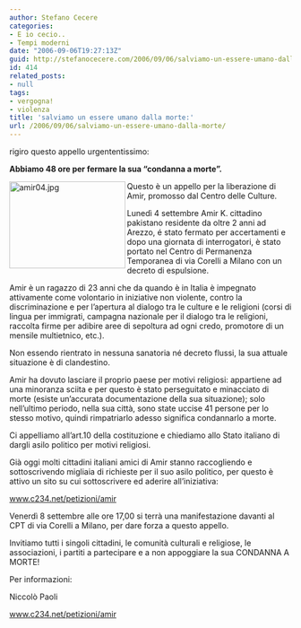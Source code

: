 ```yaml
---
author: Stefano Cecere
categories:
- E io cecio..
- Tempi moderni
date: "2006-09-06T19:27:13Z"
guid: http://stefanocecere.com/2006/09/06/salviamo-un-essere-umano-dalla-morte/
id: 414
related_posts:
- null
tags:
- vergogna!
- violenza
title: 'salviamo un essere umano dalla morte:'
url: /2006/09/06/salviamo-un-essere-umano-dalla-morte/
---
```


rigiro questo appello urgententissimo:

**Abbiamo 48 ore per fermare la sua “condanna a morte”.**

<img width="207" height="155" align="left" title="amir04.jpg" id="image413" alt="amir04.jpg" src="http://stefanocecere.com/wp-content/uploads/sites/3/2006/09/amir04.jpg" />Questo è un appello per la liberazione di Amir, promosso dal Centro delle Culture.
  
Lunedì 4 settembre Amir K. cittadino pakistano residente da oltre 2 anni ad Arezzo, é stato fermato per accertamenti e dopo una giornata di interrogatori, è stato portato nel Centro di Permanenza Temporanea di via Corelli a Milano con un decreto di espulsione.
  
Amir è un ragazzo di 23 anni che da quando è in Italia è impegnato attivamente come volontario in iniziative non violente, contro la discriminazione e per l’apertura al dialogo tra le culture e le religioni (corsi di lingua per immigrati, campagna nazionale per il dialogo tra le religioni, raccolta firme per adibire aree di sepoltura ad ogni credo, promotore di un mensile multietnico, etc.).
  
Non essendo rientrato in nessuna sanatoria né decreto flussi, la sua attuale situazione è di clandestino.
  
Amir ha dovuto lasciare il proprio paese per motivi religiosi: appartiene ad una minoranza sciita e per questo è stato perseguitato e minacciato di morte (esiste un’accurata documentazione della sua situazione); solo nell’ultimo periodo, nella sua città, sono state uccise 41 persone per lo stesso motivo, quindi rimpatriarlo adesso significa condannarlo a morte.
  
Ci appelliamo all’art.10 della costituzione e chiediamo allo Stato italiano di dargli asilo politico per motivi religiosi.
  
Già oggi molti cittadini italiani amici di Amir stanno raccogliendo e sottoscrivendo migliaia di richieste per il suo asilo politico, per questo è attivo un sito su cui sottoscrivere ed aderire all’iniziativa:
  
 <a target="_blank" href="http://www.c234.net/petizioni/amir">www.c234.net/petizioni/amir</a>
  
Venerdì 8 settembre alle ore 17,00 si terrà una manifestazione davanti al CPT di via Corelli a Milano, per dare forza a questo appello.
  
Invitiamo tutti i singoli cittadini, le comunità culturali e religiose, le associazioni, i partiti a partecipare e a non appoggiare la sua CONDANNA A MORTE!

Per informazioni:
  
Niccolò Paoli
  
<a target="_blank" href="http://www.c234.net/petizioni/amir">www.c234.net/petizioni/amir</a>
